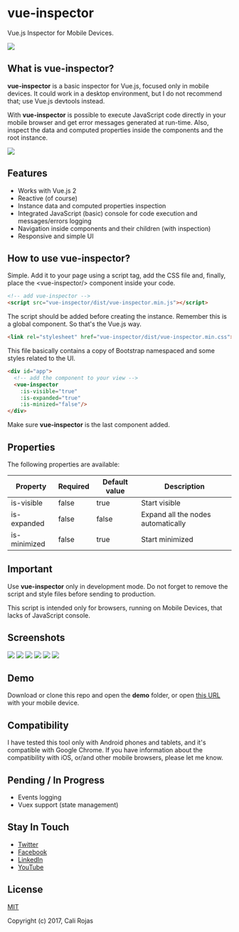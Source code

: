 # vue-inspector
Vue.js Inspector for Mobile Devices.

![](/images-git/header.png)

## What is vue-inspector?
**vue-inspector** is a basic inspector for Vue.js, focused only in mobile devices. It could work in a desktop environment, but I do not recommend that; use Vue.js devtools instead.

With **vue-inspector** is possible to execute JavaScript code directly in your mobile browser and get error messages generated at run-time. Also, inspect the data and computed properties inside the components and the root instance.

![](/screenshots/vue-inspector-07.png)


## Features
- Works with Vue.js 2
- Reactive (of course)
- Instance data and computed properties inspection
- Integrated JavaScript (basic) console for code execution and messages/errors logging
- Navigation inside components and their children (with inspection)
- Responsive and simple UI

## How to use vue-inspector?
Simple. Add it to your page using a script tag, add the CSS file and, finally, place the &lt;vue-inspector/&gt; component inside your code.

```html
<!-- add vue-inspector -->
<script src="vue-inspector/dist/vue-inspector.min.js"></script>
```
The script should be added before creating the instance. Remember this is a global component. So that's the Vue.js way.

```html
<link rel="stylesheet" href="vue-inspector/dist/vue-inspector.min.css">
```
This file basically contains a copy of Bootstrap namespaced and some styles related to the UI.

```html
<div id="app">
  <!-- add the component to your view -->
  <vue-inspector
    :is-visible="true"
    :is-expanded="true"
    :is-minized="false"/>
</div>
```
Make sure **vue-inspector** is the last component added.

## Properties
The following properties are available:

|Property|Required|Default value|Description|
|--------|--------|-------------|-----------|
|is-visible|false|true|Start visible|
|is-expanded|false|false|Expand all the nodes automatically|
|is-minimized|false|true|Start minimized|

## Important
Use **vue-inspector** only in development mode. Do not forget to remove the script and style files before sending to production.

This script is intended only for browsers, running on Mobile Devices, that lacks of JavaScript console.

## Screenshots
![](/screenshots/vue-inspector-01.jpg)
![](/screenshots/vue-inspector-02.jpg)
![](/screenshots/vue-inspector-03.jpg)
![](/screenshots/vue-inspector-04.jpg)
![](/screenshots/vue-inspector-05.jpg)
![](/screenshots/vue-inspector-06.jpg)

## Demo
Download or clone this repo and open the **demo** folder,
or open [this URL](http://calirojas1.000webhostapp.com/vue-inspector/demo) with your mobile device.

## Compatibility
I have tested this tool only with Android phones and tablets, and it's compatible with Google Chrome. If you have information about the compatibility with iOS, or/and other mobile browsers, please let me know.

## Pending / In Progress
- Events logging
- Vuex support (state management)

## Stay In Touch

- [Twitter](https://twitter.com/calirojas506)
- [Facebook](https://www.facebook.com/calirojas506)
- [LinkedIn](https://www.linkedin.com/in/cali-rojas-17403334/)
- [YouTube](https://youtube.com/calirojas506)


## License
[MIT](http://opensource.org/licenses/MIT)

Copyright (c) 2017, Cali Rojas